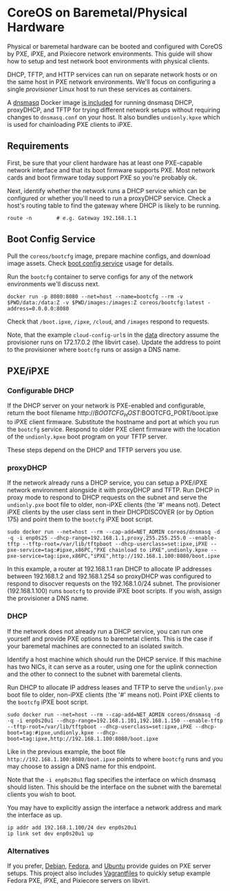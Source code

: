 
# CoreOS on Baremetal/Physical Hardware

Physical or baremetal hardware can be booted and configured with CoreOS by PXE, iPXE, and Pixiecore network environments. This guide will show how to setup and test network boot environments with physical clients.

DHCP, TFTP, and HTTP services can run on separate network hosts or on the same host in PXE network environments. We'll focus on configuring a single *provisioner* Linux host to run these services as containers.

A [dnsmasq](http://www.thekelleys.org.uk/dnsmasq/doc.html) Docker image [is included](../dockerfiles/dnsmasq) for running dnsmasq DHCP, proxyDHCP, and TFTP for trying different network setups without requiring changes to `dnsmasq.conf` on your host. It also bundles `undionly.kpxe`  which is used for chainloading PXE clients to iPXE.

## Requirements

First, be sure that your client hardware has at least one PXE-capable network interface and that its boot firmware supports PXE. Most network cards and boot firmware today support PXE so you're probably ok.

Next, identify whether the network runs a DHCP service which can be configured or whether you'll need to run a proxyDHCP service. Check a host's routing table to find the gateway where DHCP is likely to be running.

    route -n        # e.g. Gateway 192.168.1.1

## Boot Config Service

Pull the `coreos/bootcfg` image, prepare machine configs, and download image assets. Check [boot config service](bootcfg.md) usage for details.

Run the `bootcfg` container to serve configs for any of the network environments we'll discuss next.

    docker run -p 8080:8080 --net=host --name=bootcfg --rm -v $PWD/data:/data:Z -v $PWD/images:/images:Z coreos/bootcfg:latest -address=0.0.0.0:8080

Check that `/boot.ipxe`, `/ipxe`, `/cloud`, and `/images` respond to requests.

Note, that the example `cloud-config-url`s in the [data](../data) directory assume the provisioner runs on 172.17.0.2 (the libvirt case). Update the address to point to the provisioner where `bootcfg` runs or assign a DNS name.

## PXE/iPXE

### Configurable DHCP

If the DHCP server on your network is PXE-enabled and configurable, return the boot filename http://$BOOTCFG_HOST:$BOOTCFG_PORT/boot.ipxe to iPXE client firmware. Substitute the hostname and port at which you run the `bootcfg` service. Respond to older PXE client firmware with the location of the `undionly.kpxe` boot program on your TFTP server.

These steps depend on the DHCP and TFTP servers you use.

### proxyDHCP

If the network already runs a DHCP service, you can setup a PXE/iPXE network environment alongside it with proxyDHCP and TFTP. Run DHCP in proxy mode to respond to DHCP requests on the subnet and serve the `undionly.pxe` boot file to older, non-iPXE clients (the '#' means not). Detect iPXE clients by the user class sent in their DHCPDISCOVER (or by Option 175) and point them to the `bootcfg` iPXE boot script.

```
sudo docker run --net=host --rm --cap-add=NET_ADMIN coreos/dnsmasq -d -q -i enp0s25 --dhcp-range=192.168.1.1,proxy,255.255.255.0 --enable-tftp --tftp-root=/var/lib/tftpboot --dhcp-userclass=set:ipxe,iPXE --pxe-service=tag:#ipxe,x86PC,"PXE chainload to iPXE",undionly.kpxe --pxe-service=tag:ipxe,x86PC,"iPXE",http://192.168.1.100:8080/boot.ipxe
```

In this example, a router at 192.168.1.1 ran DHCP to allocate IP addresses between 192.168.1.2 and 192.168.1.254 so proxyDHCP was configured to respond to disocver requests on the 192.168.1.0/24 subnet. The provisioner (192.168.1.100) runs `bootcfg` to provide iPXE boot scripts. If you wish, assign the provisioner a DNS name.

### DHCP

If the network does not already run a DHCP service, you can run one yourself and provide PXE options to baremetal clients. This is the case if your baremetal machines are connected to an isolated switch.

Identify a host machine which should run the DHCP service. If this machine has two NICs, it can serve as a router, using one for the uplink connection and the other to connect to the subnet with baremetal clients.

Run DHCP to allocate IP address leases and TFTP to serve the `undionly.pxe` boot file to older, non-iPXE clients (the '#' means not). Point iPXE clients to the `bootcfg` iPXE boot script.

```
sudo docker run --net=host --rm --cap-add=NET_ADMIN coreos/dnsmasq -d -q -i enp0s20u1 --dhcp-range=192.168.1.101,192.168.1.150 --enable-tftp --tftp-root=/var/lib/tftpboot --dhcp-userclass=set:ipxe,iPXE --dhcp-boot=tag:#ipxe,undionly.kpxe --dhcp-boot=tag:ipxe,http://192.168.1.100:8080/boot.ipxe
```

Like in the previous example, the boot file `http://192.168.1.100:8080/boot.ipxe` points to where `bootcfg` runs and you may choose to assign a DNS name for this endpoint.

Note that the `-i enp0s20u1` flag specifies the interface on which dnsmasq should listen. This should be the interface on the subnet with the baremetal clients you wish to boot.

You may have to explicitly assign the interface a network address and mark the interface as up.

    ip addr add 192.168.1.100/24 dev enp0s20u1
    ip link set dev enp0s20u1 up 

### Alternatives

If you prefer, [Debian](http://www.debian-administration.org/article/478/Setting_up_a_server_for_PXE_network_booting), [Fedora](https://docs.fedoraproject.org/en-US/Fedora/7/html/Installation_Guide/ap-pxe-server.html), and [Ubuntu](https://help.ubuntu.com/community/DisklessUbuntuHowto) provide guides on PXE server setups. This project also includes [Vagrantfiles](vagrant) to quickly setup example Fedora PXE, iPXE, and Pixiecore servers on libvirt.

